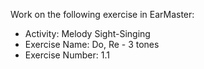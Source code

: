 Work on the following exercise in EarMaster:
- Activity: Melody Sight-Singing
- Exercise Name: Do, Re - 3 tones
- Exercise Number: 1.1
